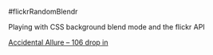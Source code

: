 #flickrRandomBlendr

Playing with CSS background blend mode and the flickr API

[Accidental Allure – 106 drop in](http://johnjohnston.info/106/accidental-allure/)
